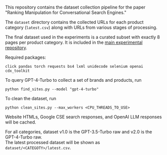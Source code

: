 This repository contains the dataset collection pipeline for the paper "Ranking Manipulation for Conversational Search Engines."

The `dataset` directory contains the collected URLs for each product category (`latest.csv`) along with URLs from various stages of processing.

The final dataset used in the experiments is a curated subset with exactly 8 pages per product category. It is included in the [main experimental repository](https://github.com/spfrommer/ranking_manipulation).


Required packages:
```
click pandas torch requests bs4 lxml unidecode selenium openai cdx_toolkit
```

To query GPT-4-Turbo to collect a set of brands and products, run
```
python find_sites.py --model "gpt-4-turbo"
```

To clean the dataset, run
```
python clean_sites.py --max_workers <CPU_THREADS_TO_USE>
```

Website HTMLs, Google CSE search responses, and OpenAI LLM responses will be cached.

For all categories, dataset v1.0 is the GPT-3.5-Turbo raw and v2.0 is the GPT-4-Turbo raw. \
The latest processed dataset will be shown as `dataset/<CATEGOTY>/latest.csv`.
